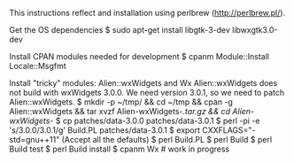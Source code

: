 This instructions reflect and installation using perlbrew (http://perlbrew.pl/).

Get the OS dependencies
$ sudo apt-get install libgtk-3-dev libwxgtk3.0-dev

Install CPAN modules needed for development
$ cpanm Module::Install Locale::Msgfmt

Install "tricky" modules: Alien::wxWidgets and Wx
Alien::wxWidgets does not build with wxWidgets 3.0.0. We need version 3.0.1, so we need to patch Alien::wxWidgets.
$ mkdir -p ~/tmp/ && cd ~/tmp && cpan -g Alien::wxWidgets && tar xvzf Alien-wxWidgets-*.tar.gz && cd Alien-wxWidgets-*
$ cp patches/data-3.0.0 patches/data-3.0.1
$ perl -pi -e 's/3\.0\.0/3.0.1/g' Build.PL patches/data-3.0.1
$ export CXXFLAGS="-std=gnu++11"
(Accept all the defaults)
$ perl Build.PL
$ perl Build
$ perl Build test
$ perl Build install
$ cpanm Wx # work in progress



